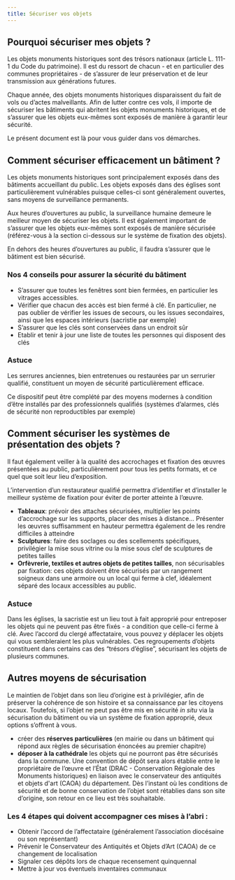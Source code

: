 ```yaml
---
title: Sécuriser vos objets
---
```


## Pourquoi sécuriser mes objets ?

Les objets monuments historiques sont des trésors nationaux (article L. 111-1 du Code du patrimoine).
Il est du ressort de chacun - et en particulier des communes propriétaires - de s’assurer de leur préservation et de leur transmission aux générations futures.

Chaque année, des objets monuments historiques disparaissent du fait de vols ou d’actes malveillants.
Afin de lutter contre ces vols, il importe de sécuriser les bâtiments qui abritent les objets monuments historiques, et de s’assurer que les objets eux-mêmes sont exposés de manière à garantir leur sécurité.

Le présent document est là pour vous guider dans vos démarches.

## Comment sécuriser efficacement un bâtiment ?

Les objets monuments historiques sont principalement exposés dans des bâtiments accueillant du public.
Les objets exposés dans des églises sont particulièrement vulnérables puisque celles-ci sont généralement ouvertes, sans moyens de surveillance permanents.

Aux heures d’ouvertures au public, la surveillance humaine demeure le meilleur moyen de sécuriser les objets.
Il est également important de s’assurer que les objets eux-mêmes sont exposés de manière sécurisée (référez-vous à la section ci-dessous sur le système de fixation des objets).

En dehors des heures d’ouvertures au public, il faudra s’assurer que le bâtiment est bien sécurisé.


### Nos 4 conseils pour assurer la sécurité du bâtiment

- S’assurer que toutes les fenêtres sont bien fermées, en particulier les vitrages accessibles.
- Vérifier que chacun des accès est bien fermé à clé. En particulier, ne pas oublier de vérifier les issues de secours, ou les issues secondaires, ainsi que les espaces intérieurs (sacristie par exemple)
- S’assurer que les clés sont conservées dans un endroit sûr
- Etablir et tenir à jour une liste de toutes les personnes qui disposent des clés

### Astuce

Les serrures anciennes, bien entretenues ou restaurées par un serrurier qualifié, constituent un moyen de sécurité particulièrement efficace.

Ce dispositif peut être complété par des moyens modernes à condition d’être installés par des professionnels qualifiés (systèmes d’alarmes, clés de sécurité non reproductibles par exemple)

## Comment sécuriser les systèmes de présentation des objets ?

Il faut également veiller à la qualité des accrochages et fixation des œuvres présentées au public, particulièrement pour tous les petits formats, et ce quel que soit leur lieu d’exposition.

L’intervention d’un restaurateur qualifié permettra d’identifier et d’installer le meilleur système de fixation pour éviter de porter atteinte à l’œuvre.

- **Tableaux**: prévoir des attaches sécurisées, multiplier les points d’accrochage sur les supports, placer des mises à distance… Présenter les œuvres suffisamment en hauteur permettra également de les rendre difficiles à atteindre
- **Sculptures**: faire des soclages ou des scellements spécifiques, privilégier la mise sous vitrine ou la mise sous clef de sculptures de petites tailles
- **Orfèvrerie, textiles et autres objets de petites tailles**, non sécurisables par fixation: ces objets doivent être sécurisés par un rangement soigneux dans une armoire ou un local qui ferme à clef, idéalement séparé des locaux accessibles au public.

### Astuce

Dans les églises, la sacristie est un lieu tout à fait approprié pour entreposer les objets qui ne peuvent pas être fixés - a condition que celle-ci ferme à clé.
Avec l’accord du clergé affectataire, vous pouvez y déplacer les objets qui vous sembleraient les plus vulnérables.
Ces regroupements d’objets constituent dans certains cas des “trésors d’église”, sécurisant les objets de plusieurs communes.

## Autres moyens de sécurisation

Le maintien de l’objet dans son lieu d’origine est à privilégier, afin de préserver la cohérence de son histoire et sa connaissance par les citoyens locaux.
Toutefois, si l’objet ne peut pas être mis en sécurité *in situ* via la sécurisation du bâtiment ou via un système de fixation approprié, deux options s’offrent à vous.

- créer des **réserves particulières** (en mairie ou dans un bâtiment qui répond aux règles de sécurisation énoncées au premier chapitre)
- **déposer à la cathédrale** les objets qui ne pourront pas être sécurisés dans la commune. Une convention de dépôt sera alors établie entre le propriétaire de l’œuvre et l’État (DRAC - Conservation Régionale des Monuments historiques) en liaison avec le conservateur des antiquités et objets d'art (CAOA) du département. Dès l’instant où les conditions de sécurité et de bonne conservation de l’objet sont rétablies dans son site d’origine, son retour en ce lieu est très souhaitable.

### Les 4 étapes qui doivent accompagner ces mises à l’abri :

- Obtenir l’accord de l’affectataire (généralement l’association diocésaine ou son représentant)
- Prévenir le Conservateur des Antiquités et Objets d’Art (CAOA) de ce changement de localisation
- Signaler ces dépôts lors de chaque recensement quinquennal
- Mettre à jour vos éventuels inventaires communaux
